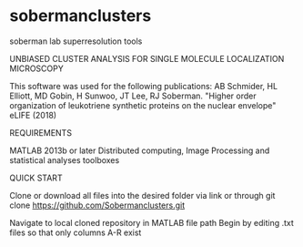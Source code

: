 # sobermanclusters
soberman lab superresolution tools

UNBIASED CLUSTER ANALYSIS FOR SINGLE MOLECULE LOCALIZATION MICROSCOPY

This software was used for the following publications: AB Schmider, HL Elliott, MD Gobin, H Sunwoo, JT Lee, RJ Soberman. "Higher order organization of leukotriene synthetic proteins on the nuclear envelope" eLIFE (2018)

REQUIREMENTS

MATLAB 2013b or later
Distributed computing, Image Processing and statistical analyses toolboxes

QUICK START

Clone or download all files into the desired folder via link or through git clone
https://github.com/Sobermanclusters.git

Navigate to local cloned repository in MATLAB file path
Begin by editing .txt files so that only columns A-R exist 




